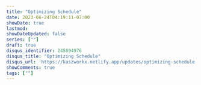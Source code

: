 ```yaml
---
title: "Optimizing Schedule"
date: 2023-06-24T04:19:11-07:00
showDate: true
lastmod: 
showDateUpdated: false
series: [""]
draft: true
disqus_identifier: 245894976
disqus_title: "Optimizing Schedule"
disqus_url: 'https://kaszworkx.netlify.app/updates/optimizing-schedule'
showComments: true
tags: [""]
---
```


